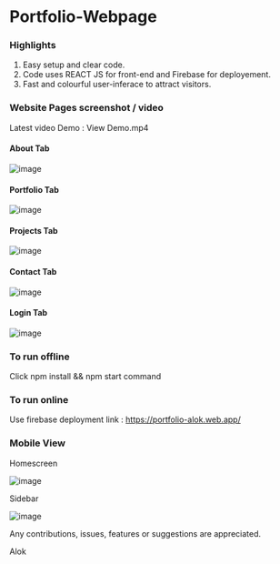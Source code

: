 # Portfolio-Webpage

### Highlights
1. Easy setup and clear code.
2. Code uses REACT JS for front-end and Firebase for deployement.
3. Fast and colourful user-inferace to attract visitors.

### Website Pages screenshot / video
Latest video Demo : View Demo.mp4
#### About Tab
![image](https://user-images.githubusercontent.com/58817460/111473911-83e73300-8751-11eb-8ebf-2175703a73c6.png)

#### Portfolio Tab
![image](https://user-images.githubusercontent.com/58817460/111474106-b42ed180-8751-11eb-936f-0b6198ea96c9.png)



#### Projects Tab
![image](https://user-images.githubusercontent.com/58817460/111474179-c90b6500-8751-11eb-97d5-6c1c4c456c1d.png)


#### Contact Tab
![image](https://user-images.githubusercontent.com/58817460/111474211-d45e9080-8751-11eb-8e7b-0b8aa16e0ce8.png)


#### Login Tab
![image](https://user-images.githubusercontent.com/58817460/111474480-22739400-8752-11eb-8c5e-bd94d3be9272.png)


### To run offline
Click npm install && npm start command

### To run online
Use firebase deployment link : https://portfolio-alok.web.app/


### Mobile View

Homescreen

![image](https://user-images.githubusercontent.com/58817460/111474294-edffd800-8751-11eb-8d58-ca30f797bc4e.png)

Sidebar

![image](https://user-images.githubusercontent.com/58817460/111474385-0839b600-8752-11eb-8062-3ecb43cbaa6a.png)

Any contributions, issues, features or suggestions are appreciated.

Alok
